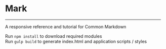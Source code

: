 # Mark
---

A responsive reference and tutorial for Common Markdown  

Run `npm install` to download required modules  
Run `gulp build` to generate index.html and application scripts / styles

